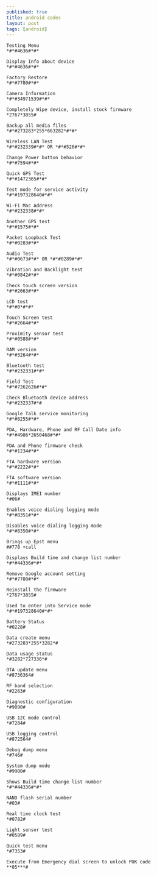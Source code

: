 ```yaml
---
published: true
title: android codes
layout: post
tags: [android]
---
```


	Testing Menu
	*#*#4636#*#*
	
	Display Info about device                            
	*#*#4636#*#*
	
	Factory Restore                                                   
	*#*#7780#*#*
	
	Camera Information                                                          
	*#*#34971539#*#*
	
	Completely Wipe device, install stock firmware
	*2767*3855#
	
	Backup all media files
	*#*#273283*255*663282*#*#*
	
	Wireless LAN Test
	*#*#232339#*#* OR *#*#526#*#*
	
	Change Power button behavior
	*#*#7594#*#*
	
	Quick GPS Test
	*#*#1472365#*#*
	
	Test mode for service activity
	*#*#197328640#*#*
	
	Wi-Fi Mac Address
	*#*#232338#*#*
	
	Another GPS test
	*#*#1575#*#*
	
	Packet Loopback Test
	*#*#0283#*#*
	
	Audio Test
	*#*#0673#*#* OR *#*#0289#*#*
	
	Vibration and Backlight test
	*#*#0842#*#*
	
	Check touch screen version
	*#*#2663#*#*
	
	LCD test
	*#*#0*#*#*
	
	Touch Screen test
	*#*#2664#*#*
	
	Proximity sensor test
	*#*#0588#*#*
	
	RAM version
	*#*#3264#*#*
		
	Bluetooth test
	*#*#232331#*#*
	
	Field Test
	*#*#7262626#*#*
	
	Check Bluetooth device address
	*#*#232337#*#
	
	Google Talk service monitoring
	*#*#8255#*#*
	
	PDA, Hardware, Phone and RF Call Date info
	*#*#4986*2650468#*#*
	
	PDA and Phone firmware check
	*#*#1234#*#*
	
	FTA hardware version
	*#*#2222#*#*
	
	FTA software version
	*#*#1111#*#*
	
	Displays IMEI number
	*#06#
	
	Enables voice dialing logging mode
	*#*#8351#*#*
	
	Disables voice dialing logging mode
	*#*#8350#*#*
	
	Brings up Epst menu
	##778 +call
	
	Displays Build time and change list number
	*#*#44336#*#*
	
	Remove Google account setting
	*#*#7780#*#*
	
	Reinstall the firmware
	*2767*3855#
	
	Used to enter into Service mode
	*#*#197328640#*#*
	
	Battery Status
	*#0228#
	
	Data create menu
	*#273283*255*3282*#
	
	Data usage status
	*#3282*727336*#
	
	OTA update menu
	*#8736364#
	
	RF band selection
	*#2263#
	
	Diagnostic configuration
	*#9090#
	
	USB 12C mode control
	*#7284#
	
	USB logging control
	*#872564#
	
	Debug dump menu
	*#746#
	
	System dump mode
	*#9900#
	
	Shows Build time change list number
	*#*#44336#*#*
	
	NAND flash serial number
	*#03#
	
	Real time clock test
	*#0782#
	
	Light sensor test
	*#0589#
	
	Quick test menu
	*#7353#
	
	Execute from Emergency dial screen to unlock PUK code
	**05***#
	